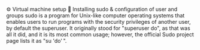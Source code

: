 
⚙️
Virtual machine setup
👤
Installing sudo & configuration of user and groups
sudo is a program for Unix-like computer operating systems that enables users to run programs with the security privileges of another user, by default the superuser. It originally stood for "superuser do", as that was all it did, and it is its most common usage; however, the official Sudo project page lists it as "su 'do' ".
